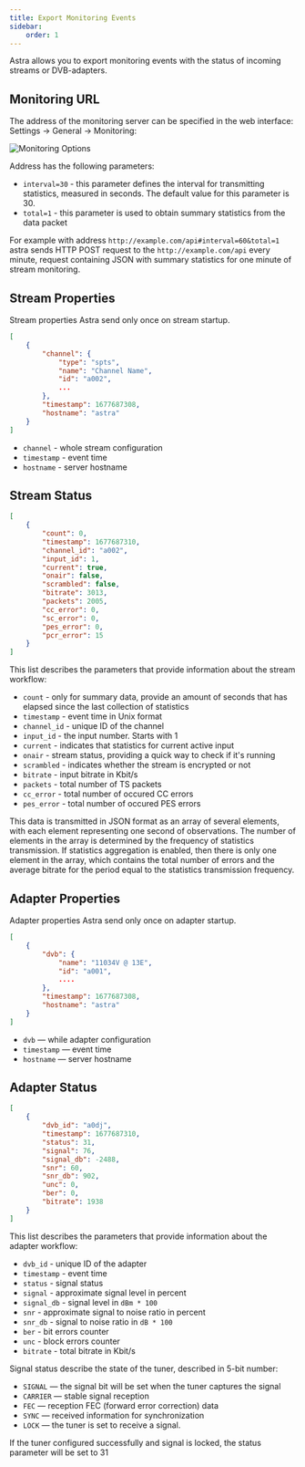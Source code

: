 ```yaml
---
title: Export Monitoring Events
sidebar:
    order: 1
---
```


Astra allows you to export monitoring events with the status of incoming streams or DVB-adapters.

## Monitoring URL

The address of the monitoring server can be specified in the web interface: Settings → General → Monitoring:

![Monitoring Options](https://cdn.cesbo.com/help/astra/monitoring/export/export-monitoring-events/options.png)

Address has the following parameters:

- `interval=30` - this parameter defines the interval for transmitting statistics, measured in seconds. The default value for this parameter is 30.
- `total=1` - this parameter is used to obtain summary statistics from the data packet

For example with address `http://example.com/api#interval=60&total=1` astra sends HTTP POST request to the `http://example.com/api` every minute, request containing JSON with summary statistics for one minute of stream monitoring.

## Stream Properties

Stream properties Astra send only once on stream startup.

```json
[
    {
        "channel": {
            "type": "spts",
            "name": "Channel Name",
            "id": "a002",
            ...
        },
        "timestamp": 1677687308,
        "hostname": "astra"
    }
]
```

- `channel` - whole stream configuration
- `timestamp` - event time
- `hostname` - server hostname

## Stream Status

```json
[
    {
        "count": 0,
        "timestamp": 1677687310,
        "channel_id": "a002",
        "input_id": 1,
        "current": true,
        "onair": false,
        "scrambled": false,
        "bitrate": 3013,
        "packets": 2005,
        "cc_error": 0,
        "sc_error": 0,
        "pes_error": 0,
        "pcr_error": 15
    }
]
```

This list describes the parameters that provide information about the stream workflow:

- `count` - only for summary data, provide an amount of seconds that has elapsed since the last collection of statistics
- `timestamp` - event time in Unix format
- `channel_id` - unique ID of the channel
- `input_id` - the input number. Starts with 1
- `current` - indicates that statistics for current active input
- `onair` - stream status, providing a quick way to check if it's running
- `scrambled` - indicates whether the stream is encrypted or not
- `bitrate` - input bitrate in Kbit/s
- `packets` - total number of TS packets
- `cc_error` -  total number of occured CC errors
- `pes_error` -  total number of occured PES errors

This data is transmitted in JSON format as an array of several elements, with each element representing one second of observations. The number of elements in the array is determined by the frequency of statistics transmission. If statistics aggregation is enabled, then there is only one element in the array, which contains the total number of errors and the average bitrate for the period equal to the statistics transmission frequency.

## Adapter Properties

Adapter properties Astra send only once on adapter startup.

```json
[
    {
        "dvb": {
            "name": "11034V @ 13E",
            "id": "a001",
            ....
        },
        "timestamp": 1677687308,
        "hostname": "astra"
    }
]
```

- `dvb` — while adapter configuration
- `timestamp` — event time
- `hostname` — server hostname

## Adapter Status

```json
[
    {
        "dvb_id": "a0dj",
        "timestamp": 1677687310,
        "status": 31,
        "signal": 76,
        "signal_db": -2488,
        "snr": 60,
        "snr_db": 902,
        "unc": 0,
        "ber": 0,
        "bitrate": 1938
    }
]
```

This list describes the parameters that provide information about the adapter workflow:

- `dvb_id` - unique ID of the adapter
- `timestamp` - event time
- `status` - signal status
- `signal` - approximate signal level in percent
- `signal_db` - signal level in `dBm * 100`
- `snr` -  approximate signal to noise ratio in percent
- `snr_db` - signal to noise ratio in `dB * 100`
- `ber` -  bit errors counter
- `unc` -  block errors counter
- `bitrate` - total bitrate in Kbit/s

Signal status describe the state of the tuner, described in 5-bit number:

- `SIGNAL` — the signal bit will be set when the tuner captures the signal
- `CARRIER` — stable signal reception
- `FEC` — reception FEC (forward error correction) data
- `SYNC` — received information for synchronization
- `LOCK` — the tuner is set to receive a signal.

If the tuner configured successfully and signal is locked, the status parameter will be set to 31
